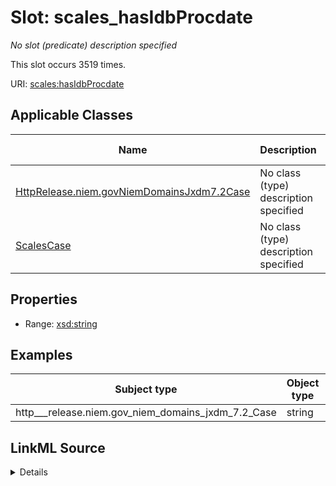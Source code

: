 

# Slot: scales_hasIdbProcdate


_No slot (predicate) description specified_






This slot occurs 3519 times.


URI: [scales:hasIdbProcdate](http://schemas.scales-okn.org/rdf/scales#hasIdbProcdate)



<!-- no inheritance hierarchy -->





## Applicable Classes

| Name | Description | Modifies Slot |
| --- | --- | --- |
| [HttpRelease.niem.govNiemDomainsJxdm7.2Case](../classes/HttpRelease.niem.govNiemDomainsJxdm7.2Case.md) | No class (type) description specified |  yes  |
| [ScalesCase](../classes/ScalesCase.md) | No class (type) description specified |  no  |







## Properties

* Range: [xsd:string](http://www.w3.org/2001/XMLSchema#string)






## Examples

| Subject type | Object type | Example subject | Example object | Occurrences |
| --- | --- | --- | --- | --- |
| http___release.niem.gov_niem_domains_jxdm_7.2_Case | string | scales:CriminalCase | 01/02/2008 | 3519 |




## LinkML Source

<details>

```yaml
name: scales_hasIdbProcdate
annotations:
  count:
    tag: count
    value: 3519
description: No slot (predicate) description specified
examples:
- object:
    example_object: 01/02/2008
    example_object_type: string
    example_predicate: scales:hasIdbProcdate
    example_subject: scales:CriminalCase
    example_subject_type: http___release.niem.gov_niem_domains_jxdm_7.2_Case
from_schema: scales-kg
rank: 1000
slot_uri: scales:hasIdbProcdate
alias: scales_hasIdbProcdate
domain_of:
- http___release.niem.gov_niem_domains_jxdm_7.2_Case
- scales_Case
range: string

```
</details>